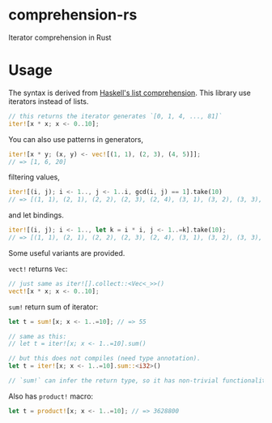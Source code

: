 # comprehension-rs

Iterator comprehension in Rust

# Usage

The syntax is derived from [Haskell's list comprehension](https://wiki.haskell.org/List_comprehension). This library use iterators instead of lists.

```rust
// this returns the iterator generates `[0, 1, 4, ..., 81]`
iter![x * x; x <- 0..10];
```

You can also use patterns in generators,

```rust
iter![x * y; (x, y) <- vec![(1, 1), (2, 3), (4, 5)]];
// => [1, 6, 20]
```

filtering values,

```rust
iter![(i, j); i <- 1.., j <- 1..i, gcd(i, j) == 1].take(10)
// => [(1, 1), (2, 1), (2, 2), (2, 3), (2, 4), (3, 1), (3, 2), (3, 3), (3, 4), (3, 5)]
```

and let bindings.

```rust
iter![(i, j); i <- 1.., let k = i * i, j <- 1..=k].take(10);
// => [(1, 1), (2, 1), (2, 2), (2, 3), (2, 4), (3, 1), (3, 2), (3, 3), (3, 4), (3, 5)]
```

Some useful variants are provided.

`vect!` returns `Vec`:

```rust
// just same as iter![].collect::<Vec<_>>()
vect![x * x; x <- 0..10];
```

`sum!` return sum of iterator:

```rust
let t = sum![x; x <- 1..=10]; // => 55

// same as this:
// let t = iter![x; x <- 1..=10].sum()

// but this does not compiles (need type annotation).
let t = iter![x; x <- 1..=10].sum::<i32>()

// `sum!` can infer the return type, so it has non-trivial functionality.
```

Also has `product!` macro:

```rust
let t = product![x; x <- 1..=10]; // => 3628800
```

